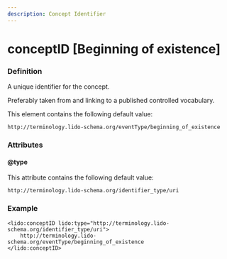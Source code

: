 ```yaml
---
description: Concept Identifier
---
```


# conceptID \[Beginning of existence\]

### Definition

A unique identifier for the concept.

Preferably taken from and linking to a published controlled vocabulary.

This element contains the following default value:

`http://terminology.lido-schema.org/eventType/beginning_of_existence`

### Attributes

#### @type

This attribute contains the following default value:

`http://terminology.lido-schema.org/identifier_type/uri`

### Example

```markup
<lido:conceptID lido:type="http://terminology.lido-schema.org/identifier_type/uri">
    http://terminology.lido-schema.org/eventType/beginning_of_existence
</lido:conceptID>
```



